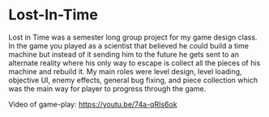 # Lost-In-Time

Lost in Time was a semester long group project for my game design class. In the game you played as a scientist that believed he could build a time machine but instead of it sending him to the future he gets sent to an alternate reality where his only way to escape is collect all the pieces of his machine and rebuild it.
My main roles were level design, level loading, objective UI, enemy effects, general bug fixing, and piece collection which was the main way for player to progress through the game.

Video of game-play:
https://youtu.be/74a-qRIs6ok
